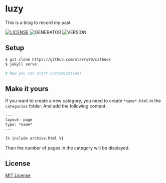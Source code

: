 # luzy
This is a blog to record my past.

[![LICENSE](https://img.shields.io/badge/license-MIT-blue.svg)](LICENSE) ![GENERATOR](https://img.shields.io/badge/made_with-jekyll-blue.svg) ![VERSION](https://img.shields.io/badge/current_version-1.0-green.svg)

## Setup

```sh
$ git clone https://github.com/starry99/catbook
$ jekyll serve

# Now you can start customization!
```

## Make it yours

If you want to create a new category, you need to create `*name*.html` in the `categories` folder. And add the following content:
```html
---
layout: page
type: *name*
---

{% include archive.html %}
```
Then the number of pages in the category will be displayed.

## License

[MIT License](https://opensource.org/licenses/MIT)
